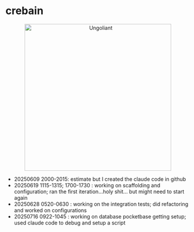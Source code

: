 # crebain
<div align="center">
  <img src="https://cards.scryfall.io/large/front/6/9/695c05ab-e46e-46c7-bd2e-ef0b2307e449.jpg?1686968429" width="400" alt="Ungoliant">
</div>

- 20250609 2000-2015: estimate but I created the claude code in github
- 20250619 1115-1315; 1700-1730 : working on scaffolding and configuration; ran the first iteration...holy shit... but might need to start again 
- 20250628 0520-0630 : working on the integration tests; did refactoring and worked on configurations
- 20250716 0922-1045 : working on database pocketbase getting setup; used claude code to debug and setup a script